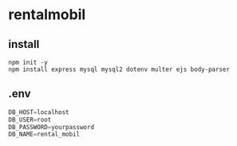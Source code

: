 # rentalmobil
## install
```
npm init -y
npm install express mysql mysql2 dotenv multer ejs body-parser

```
## .env
```java
DB_HOST=localhost
DB_USER=root
DB_PASSWORD=yourpassword
DB_NAME=rental_mobil
```
